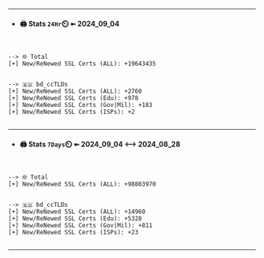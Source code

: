 

---
- #### 🖨️ **Stats** `24Hr`⏲️ ➼ 2024_09_04
```console


--> 🌐 Total
[+] New/ReNewed SSL Certs (ALL): +19643435


--> 🇧🇩 bd_ccTLDs
[+] New/ReNewed SSL Certs (ALL): +2760
[+] New/ReNewed SSL Certs (Edu): +978
[+] New/ReNewed SSL Certs (Gov|Mil): +183
[+] New/ReNewed SSL Certs (ISPs): +2


```

---
- #### 🖨️ **Stats** `7Days`⏲️ ➼ 2024_09_04 <--> 2024_08_28
```console


--> 🌐 Total
[+] New/ReNewed SSL Certs (ALL): +98803970


--> 🇧🇩 bd_ccTLDs
[+] New/ReNewed SSL Certs (ALL): +14960
[+] New/ReNewed SSL Certs (Edu): +5328
[+] New/ReNewed SSL Certs (Gov|Mil): +811
[+] New/ReNewed SSL Certs (ISPs): +23


```

---

